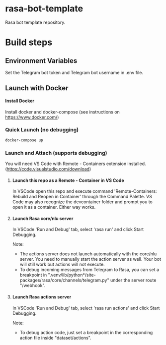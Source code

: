 # rasa-bot-template
Rasa bot template repository.

# Build steps

## Environment Variables

Set the Telegram bot token and Telegram bot username in .env file.

## Launch with Docker

#### Install Docker
Install docker and docker-compose (see instructions on https://www.docker.com/)

### Quick Launch (no debugging)

```bash
docker-compose up
```

### Launch and Attach (supports debugging)

You will need VS Code with Remote - Containers extension installed. (https://code.visualstudio.com/download)

1.  #### Launch this repo as a Remote - Container in VS Code
    In VSCode open this repo and execute command 'Remote-Containers: Rebuild and Reopen in Container' through the Command Palette. VS Code may also recognize the devcontainer folder and prompt you to open it as a container. Either way works.

1.  #### Launch Rasa core/nlu server
    In VSCode 'Run and Debug' tab, select 'rasa run' and click Start Debugging.

    Note:
    - The actions server does not launch automatically with the core/nlu server. You need to manually start the action server as well. Your bot will still work but actions will not execute.
    - To debug incoming messages from Telegram to Rasa, you can set a breakpoint in ".venv/lib/python*/site-packages/rasa/core/channels/telegram.py" under the server route "/webhook".

1.  #### Launch Rasa actions server
    In VSCode 'Run and Debug' tab, select 'rasa run actions' and click Start Debugging.

    Note:
    - To debug action code, just set a breakpoint in the corresponding action file inside "dataset/actions".
